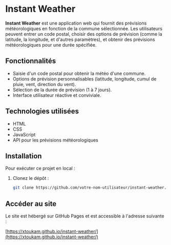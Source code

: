# Instant Weather

**Instant Weather** est une application web qui fournit des prévisions météorologiques en fonction de la commune sélectionnée. Les utilisateurs peuvent entrer un code postal, choisir des options de prévision (comme la latitude, la longitude, et d'autres paramètres), et obtenir des prévisions météorologiques pour une durée spécifiée.

## Fonctionnalités

- Saisie d'un code postal pour obtenir la météo d'une commune.
- Options de prévision personnalisables (latitude, longitude, cumul de pluie, vent, direction du vent).
- Sélection de la durée de prévision (1 à 7 jours).
- Interface utilisateur réactive et conviviale.

## Technologies utilisées

- HTML
- CSS
- JavaScript
- API pour les prévisions météorologiques

## Installation

Pour exécuter ce projet en local :

1. Clonez le dépôt :

   ```bash
   git clone https://github.com/votre-nom-utilisateur/instant-weather.git

## Accéder au site

Le site est hébergé sur GitHub Pages et est accessible à l'adresse suivante :

[https://xtoukam.github.io/instant-weather/](https://xtoukam.github.io/instant-weather/)

